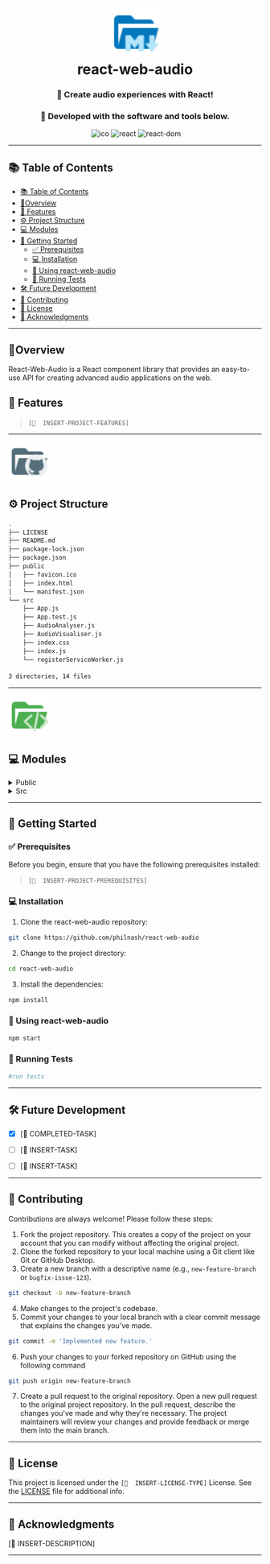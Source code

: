 
<div align="center">
<h1 align="center">
<img src="https://raw.githubusercontent.com/PKief/vscode-material-icon-theme/ec559a9f6bfd399b82bb44393651661b08aaf7ba/icons/folder-markdown-open.svg" width="100" />
<br>
react-web-audio
</h1>
<h3 align="center">📍 Create audio experiences with React!</h3>
<h3 align="center">🚀 Developed with the software and tools below.</h3>
<p align="center">

<img src="https://img.shields.io/badge/React-61DAFB.svg?style=for-the-badge&logo=React&logoColor=black" alt="" />
<img src="https://img.shields.io/badge/HTML5-E34F26.svg?style=for-the-badge&logo=HTML5&logoColor=white" alt="ico" />
<img src="https://img.shields.io/badge/JavaScript-F7DF1E.svg?style=for-the-badge&logo=JavaScript&logoColor=black" alt="react" />
<img src="https://img.shields.io/badge/JSON-000000.svg?style=for-the-badge&logo=JSON&logoColor=white" alt="react-dom" />
</p>

</div>

---
## 📚 Table of Contents
- [📚 Table of Contents](#-table-of-contents)
- [📍Overview](#overview)
- [🔮 Features](#-feautres)
- [⚙️ Project Structure](#️-project-structure)
- [💻 Modules](#-modules)
- [🚀 Getting Started](#-getting-started)
  - [✅ Prerequisites](#-prerequisites)
  - [💻 Installation](#-installation)
  - [🤖 Using react-web-audio](#-using-react-web-audio)
  - [🧪 Running Tests](#-running-tests)
- [🛠 Future Development](#-future-development)
- [🤝 Contributing](#-contributing)
- [🪪 License](#-license)
- [🙏 Acknowledgments](#-acknowledgments)

---

## 📍Overview

React-Web-Audio is a React component library that provides an easy-to-use API for creating advanced audio applications on the web.

## 🔮 Features

> `[📌  INSERT-PROJECT-FEATURES]`

---

<img src="https://raw.githubusercontent.com/PKief/vscode-material-icon-theme/ec559a9f6bfd399b82bb44393651661b08aaf7ba/icons/folder-github-open.svg" width="80" />

## ⚙️ Project Structure

```bash
.
├── LICENSE
├── README.md
├── package-lock.json
├── package.json
├── public
│   ├── favicon.ico
│   ├── index.html
│   └── manifest.json
└── src
    ├── App.js
    ├── App.test.js
    ├── AudioAnalyser.js
    ├── AudioVisualiser.js
    ├── index.css
    ├── index.js
    └── registerServiceWorker.js

3 directories, 14 files
```
---

<img src="https://raw.githubusercontent.com/PKief/vscode-material-icon-theme/ec559a9f6bfd399b82bb44393651661b08aaf7ba/icons/folder-src-open.svg" width="80" />

## 💻 Modules
<details closed><summary>Public</summary>

| File        | Summary                                                                                                                                                                           |
|:------------|:----------------------------------------------------------------------------------------------------------------------------------------------------------------------------------|
| favicon.ico | This code is an error message indicating that a file could not be decoded because it is not a text or UTF-8 file.                                                                 |
| index.html  | This code is a basic HTML template for a React App that uses Web Audio. It includes a header, main, and footer section, as well as a link to a manifest. json file and a favicon. |

</details>

<details closed><summary>Src</summary>

| File                     | Summary                                                                                                                                                                                                                    |
|:-------------------------|:---------------------------------------------------------------------------------------------------------------------------------------------------------------------------------------------------------------------------|
| AudioAnalyser.js         | This code creates an AudioAnalyser component that uses the AudioContext API to create an analyser node and connect it to a media stream source.                                                                            |
| AudioVisualiser.js       | This code creates a React component called AudioVisualiser which renders a canvas element and draws a line graph based on audio data.                                                                                      |
| index.js                 | This code imports the React and ReactDOM libraries, imports the App component from the App. js file, and renders the App component in the root element of the HTML document.                                               |
| index.css                | This code sets up a basic webpage layout with a header, main content area, and footer. The body has a font family of Helvetica, Arial, sans-serif and a background color of #333e5a.                                       |
| registerServiceWorker.js | This code registers a service worker to serve assets from local cache, allowing the app to load faster on subsequent visits and giving it offline capabilities.                                                            |
| App.js                   | This code is a React component that allows users to get microphone input and display an audio analyser. It contains a constructor, methods to get and stop the microphone, a toggleMicrophone method, and a render method. |

</details>
<hr />

## 🚀 Getting Started

### ✅ Prerequisites

Before you begin, ensure that you have the following prerequisites installed:
> `[📌  INSERT-PROJECT-PREREQUISITES]`

### 💻 Installation

1. Clone the react-web-audio repository:
```sh
git clone https://github.com/philnash/react-web-audio
```

2. Change to the project directory:
```sh
cd react-web-audio
```

3. Install the dependencies:
```sh
npm install
```

### 🤖 Using react-web-audio

```sh
npm start
```

### 🧪 Running Tests
```sh
#run tests
```

<hr />

## 🛠 Future Development
- [X] [📌  COMPLETED-TASK]
- [ ] [📌  INSERT-TASK]
- [ ] [📌  INSERT-TASK]


---

## 🤝 Contributing
Contributions are always welcome! Please follow these steps:
1. Fork the project repository. This creates a copy of the project on your account that you can modify without affecting the original project.
2. Clone the forked repository to your local machine using a Git client like Git or GitHub Desktop.
3. Create a new branch with a descriptive name (e.g., `new-feature-branch` or `bugfix-issue-123`).
```sh
git checkout -b new-feature-branch
```
4. Make changes to the project's codebase.
5. Commit your changes to your local branch with a clear commit message that explains the changes you've made.
```sh
git commit -m 'Implemented new feature.'
```
6. Push your changes to your forked repository on GitHub using the following command
```sh
git push origin new-feature-branch
```
7. Create a pull request to the original repository.
Open a new pull request to the original project repository. In the pull request, describe the changes you've made and why they're necessary.
The project maintainers will review your changes and provide feedback or merge them into the main branch.

---

## 🪪 License

This project is licensed under the `[📌  INSERT-LICENSE-TYPE]` License. See the [LICENSE](https://docs.github.com/en/communities/setting-up-your-project-for-healthy-contributions/adding-a-license-to-a-repository) file for additional info.

---

## 🙏 Acknowledgments

[📌  INSERT-DESCRIPTION]


---
